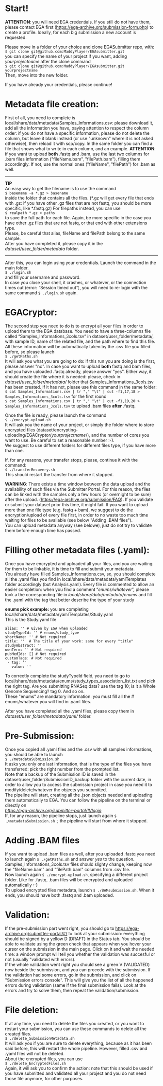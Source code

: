 # Start!

**ATTENTION**: you will need EGA credentials. If you still do not have them, please contact EGA first (https://ega-archive.org/submission-form.php) to create a profile. Ideally, for each big submission a new account is requested.

Please move in a folder of your choice and clone EGASubmitter repo, with:  
`$ git clone git@github.com:MaddyPlayer/EGAsubmitter.git`  
you can specify the name of your project if you want, adding *yourprojectname* after the clone command  
`$ git clone git@github.com:MaddyPlayer/EGAsubmitter.git yourprojectname`  
Then, move into the new folder.

If you have already your credentials, please continue!  

# Metadata file creation:
First of all, you need to complete is local/share/data/metadata/Samples_Informations.csv: please download it, add all the information you have, paying attention to respect the column order: if you do not have a specific information, please do not delete the column, but leave it blank instead (or use "unknown" where it is not asked otherwise), then reload it with scp/copy.
In the same folder you can find a file that shows what to write in each column, and an example.
**ATTENTION**: if you want to upload **both** .fastq and .bam, use the last two columns for .bam files information ("fileName.bam", "filePath.bam"), filling them accordingly. If not, use the normal ones ("fileName", "filePath") for .bam as well.

***
**TIP**  
An easy way to get the filename is to use the command  
`$ basename -a *.gz > basename`  
inside the folder that contains all the files. (*.gz will get every file that ends with .gz: if you have other .gz files that are not fastq, you should be more specific, like *.fastq.gz)
For filepaths instead, you can use  
`$ realpath *.gz > paths`  
to save the full path for each file. Again, be more specific in the case you have other .gz files that are not fastq, or that end with other extensions type.  
Please, be careful that alias, fileName and filePath belong to the same sample.  
After you have completed it, please copy it in the *dataset/user_folder/metadata* folder.  
***

After this, you can login using your credentials. Launch the command in the main folder.  
`$ ./login.sh`  
and fill your username and password.  
In case you close your shell, it crashes, or whatever, or the connection times out (error: “Session timed out”), you will need to re-login with the same command `$ ./login.sh` again.  

# EGACryptor:
The second step you need to do is to encrypt all your files in order to upload them to the EGA database. You need to have a three-columns file called “Samples_Informations_3cols.tsv” in dataset/user_folder/metadata/, with sample ID, name of the related file, and the path where to find this file. All these information will be automatically taken by the .csv file you filled before, so please launch  
`$ ./getPaths.sh`  
It will ask you what you are going to do: if this run you are doing is the first, please answer "no". In case you want to upload **both** fastq and bam files, and you have uploaded .fastq already, please answer "yes". Either way, it should create the file where it is needed: please, check in *dataset/user_folder/metadata/* folder that Samples_Informations_3cols.tsv has been created. If it has not, please use this command in the same folder:  
`$ cat Samples_Informations.csv | tr "," "\t" | cut -f1,17,18 > Samples_Informations_3cols.tsv` for the first round  
`$ cat Samples_Informations.csv | tr "," "\t" | cut -f1,19,20 > Samples_Informations_3cols.tsv` to upload .bam files **after** .fastq.  

Once the file is ready, please launch the command  
`$ ./encrypt-upload.sh`  
It will ask you the name of your project, or simply the folder where to store encrypted files (dataset/encrypting-uploading/EGACryptor/*yourprojectname*/), and the number of cores you want to use. Be careful to set a reasonable number :-).  
We suggest to use different folders for different files type, if you have more than one.  

If, for any reasons, your transfer stops, please, continue it with the command:  
`$ ./transferRecovery.sh`  
This should restart the transfer from where it stopped.  

**WARNING**: There exists a time window between the data upload and the availability of such files via the Submitter Portal. For this reason, the files can be linked with the samples only a few hours (or overnight to be sure) after the upload. (https://ega-archive.org/submission/FAQ). If you validate or submit your dataset prior this time, it might fail.
If you want to upload more than one file type (e.g. fastq + bam), we suggest to do the encryption/upload of every file first, in order to no waste too much time waiting for files to be available (see below "Adding .BAM files").  
You can upload metadata anyway (see belowe), just do not try to validate them before enough time has passed.

# Filling other metadata files (.yaml):
Once you have encrypted and uploaded all your files, and you are waiting for them to be linkable, it is time to fill and submit your metadata.  
You already have filled Samples_Informations.csv, so, you should complete all the .yaml files you find in local/share/data/metadata/yamlTemplates folder accordingly (but Analysis.yaml). Every file is commented to allow an easier completion: when you find a comment “*enums/whatever*”, please look a the corresponding file in *local/share/data/metadata/enums* and fill the .yaml with the tag that better describe the type of your study

**enums pick example:**
you are completing local/share/data/metadata/yamlTemplates/Study.yaml  
This is the Study.yaml file

```
alias: '' # Given by EGA when uploaded
studyTypeId: '' # enums/study_type
shortName: '' # Not required
title: ''  # The title of your work: same for every "title"
studyAbstract: ''
ownTerm: '' # Not required
pubMedIds: [] # Not required
customTags: # Not required
 - tag: ''
   value: ''
```

To correctly complete the studyTypeId field, you need to go to local/share/data/metadata/enums/study_types_association_list.txt and pick the right tag. Are you submitting RNASeq data? use the tag 10; is it a Whole Genome Sequencing? tag 0. And so on.  
These "enums" are mandatory information: you must fill all the # enums/whatever you will find in .yaml files.  

After you have completed all the .yaml files, please copy them in *dataset/user_folder/metadata/yaml/* folder.  

# Pre-Submission:
Once you copied all .yaml files and the .csv with all samples informations, you should be able to launch  
`$ ./metadataSubmission.sh `  
It asks you only one last information, that is the type of the files you have transferred: pick the right number from the prompted list.  
Note that a backup of the Submission ID is saved in the dataset/user_folder/SubmissionID_backup folder with the current date, in order to allow you to access the submission project in case you need it to modify/delete/whatever the objects you submitted.  
The pipeline will start, creating all the .json objects needed and uploading them automatically to EGA. You can follow the pipeline on the terminal or directly on  
*https://ega-archive.org/submitter-portal/#/login*  
If, for any reason, the pipeline stops, just launch again `$ ./metadataSubmission.sh `; the pipeline will start from where it stopped.  

# Adding .BAM files
If you want to upload .bam files as well, after you uploaded .fastq you need to launch again `$ ./getPaths.sh` and answer *yes* to the question. Samples_Informations_3cols.tsv files should slighty change, keeping now the "fileName.bam" and "filePath.bam" columns from .csv file.  
Now launch again `$ ./encrypt-upload.sh`, specifying a different project folder. Like for .fastq, .bam files will be encrypted and uploaded automatically :-)  
To upload encrypted files metadata, launch `$ ./BAMsubmission.sh`. When it ends, you should have both .fastq and .bam uploaded.  

# Validation:
If the pre-submission part went right, you should go to https://ega-archive.org/submitter-portal/#/ to look at your submission: everything should be signed by a yellow D (DRAFT) in the Status tab.
You should be able to validate using the green check that appears when you hover your cursor on the submission in the main page. Click on it and wait the needed time: a window prompt will tell you whether the validation was succesful or not (usually "validated with errors).  
If the whole validation went right you should see a green V (VALIDATED) now beside the submission, and you can procede with the submission. If the validation had some errors, go in the submission, and click on "Submission errors console". This will give you the list of all the happened errors during validation (same if the final submission fails). Look at the errors and try to solve them, then repeat the validation/submission.

# File deletion:
If at any time, you need to delete the files you created, or you want to restart your submission, you can use these commands to delete all the created files.  
`$ ./delete_SubmissionMetadata.sh`  
It will ask you if you are sure to delete everything, because as it has been said before, this will restart the whole pipeline. However, filled .csv and .yaml files will not be deleted.  
About the encrypted files, you can use  
`$ ./delete_EncryptedFiles.sh`  
Again, it will ask you to confirm the action: note that this should be used if you have submitted and validated all your project and you do not need those file anymore, for other purposes.
